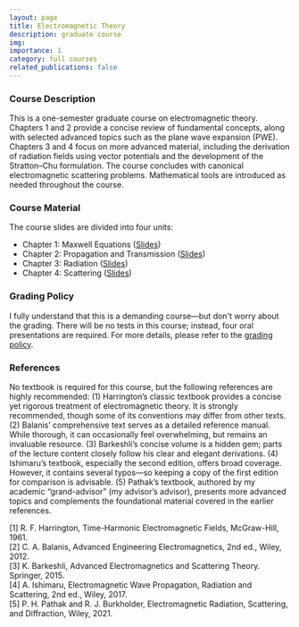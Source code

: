 ```yaml
---
layout: page
title: Electromagnetic Theory
description: graduate course
img: 
importance: 1
category: full courses
related_publications: false
---
```


### Course Description

This is a one-semester graduate course on electromagnetic theory. Chapters 1 and 2 provide a concise review of fundamental concepts, along with selected advanced topics such as the plane wave expansion (PWE). Chapters 3 and 4 focus on more advanced material, including the derivation of radiation fields using vector potentials and the development of the Stratton–Chu formulation. The course concludes with canonical electromagnetic scattering problems. Mathematical tools are introduced as needed throughout the course.

### Course Material

The course slides are divided into four units:

* Chapter 1: Maxwell Equations ([Slides](http://jake-w-liu.github.io/assets/pdf/aem_ch1_maxwell.pdf))
* Chapter 2: Propagation and Transmission ([Slides](http://jake-w-liu.github.io/assets/pdf/aem_ch2_propagation.pdf))
* Chapter 3: Radiation ([Slides](http://jake-w-liu.github.io/assets/pdf/aem_ch3_radiation.pdf))
* Chapter 4: Scattering ([Slides](http://jake-w-liu.github.io/assets/pdf/aem_ch4_scattering.pdf))

### Grading Policy

I fully understand that this is a demanding course—but don't worry about the grading. There will be no tests in this course; instead, four oral presentations are required. For more details, please refer to the [grading policy](http://jake-w-liu.github.io/assets/pdf/grading_presentation.pdf).

### References

No textbook is required for this course, but the following references are highly recommended:
(1) Harrington’s classic textbook provides a concise yet rigorous treatment of electromagnetic theory. It is strongly recommended, though some of its conventions may differ from other texts.
(2) Balanis’ comprehensive text serves as a detailed reference manual. While thorough, it can occasionally feel overwhelming, but remains an invaluable resource.
(3) Barkeshli’s concise volume is a hidden gem; parts of the lecture content closely follow his clear and elegant derivations.
(4) Ishimaru’s textbook, especially the second edition, offers broad coverage. However, it contains several typos—so keeping a copy of the first edition for comparison is advisable.
(5) Pathak’s textbook, authored by my academic “grand-advisor” (my advisor’s advisor), presents more advanced topics and complements the foundational material covered in the earlier references.


[1] R. F. Harrington, Time-Harmonic Electromagnetic Fields, McGraw-Hill, 1961.<br>
[2] C. A. Balanis, Advanced Engineering Electromagnetics, 2nd ed., Wiley, 2012.<br>
[3] K. Barkeshli, Advanced Electromagnetics and Scattering Theory. Springer, 2015.<br>
[4] A. Ishimaru, Electromagnetic Wave Propagation, Radiation and Scattering, 2nd ed., Wiley, 2017.<br>
[5] P. H. Pathak and R. J. Burkholder, Electromagnetic Radiation, Scattering, and Diffraction, Wiley, 2021.

